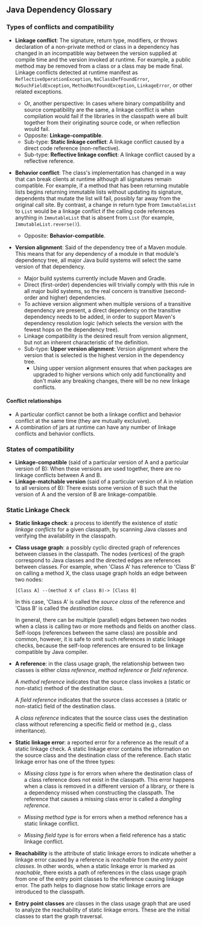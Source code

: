 Java Dependency Glossary
------------------------

### Types of conflicts and compatibility

- **Linkage conflict**: The signature, return type, modifiers, or throws
  declaration of a non-private method or class in a dependency has changed in an
  incompatible way between the version supplied at compile time and the version
  invoked at runtime. For example, a public method may be removed from a class
  or a class may be made final. Linkage conflicts detected at runtime manifest
  as `ReflectiveOperationException`, `NoClassDefFoundError`,
  `NoSuchFieldException`, `MethodNotFoundException`, `LinkageError`, or other
  related exceptions. 
  - Or, another perspective: In cases where binary compatibility and source
    compatibility are the same, a linkage conflict is when compilation would
    fail if the libraries in the classpath were all built together from their
    originating source code, or when reflection would fail.
  - Opposite: **Linkage-compatible**.
  - Sub-type: **Static linkage conflict**: A linkage conflict caused by a direct
    code reference (non-reflective).
  - Sub-type: **Reflective linkage conflict**: A linkage conflict caused by a
    reflective reference.

- **Behavior conflict**: The class's implementation has changed in a way that
  can break clients at runtime although all signatures remain compatible. For
  example, if a method that has been returning mutable lists begins returning
  immutable lists without updating its signature, dependents that mutate the
  list will fail, possibly far away from the original call site. By contrast, a
  change in return type from `ImmutableList` to `List` would be a linkage
  conflict if the calling code references anything in `ImmutableList` that is
  absent from `List` (for example, `ImmutableList.reverse()`).
  - Opposite: **Behavior-compatible**.

- **Version alignment**: Said of the dependency tree of a Maven module. This
  means that for any dependency of a module in that module's dependency tree,
  all major Java build systems will select the same version of that dependency.
  - Major build systems currently include Maven and Gradle.
  - Direct (first-order) dependencies will trivially comply with this rule in
    all major build systems, so the real concern is transitive (second-order and
    higher) dependencies.
  - To achieve version alignment when multiple versions of a transitive
    dependency are present, a direct dependency on the transitive dependency
    needs to be added, in order to support Maven's dependency resolution logic
    (which selects the version with the fewest hops on the dependency tree).
  - Linkage compatibility is the desired result from version alignment, but not
    an inherent characteristic of the definition.
  - Sub-type: **Upper version alignment**: Version alignment where the version
    that is selected is the highest version in the dependency tree.
    - Using upper version alignment ensures that when packages are upgraded
      to higher versions which only add functionality and don't make any
      breaking changes, there will be no new linkage conflicts.


#### Conflict relationships

- A particular conflict cannot be both a linkage conflict and behavior conflict
  at the same time (they are mutually exclusive).
- A combination of jars at runtime can have any number of linkage conflicts and
  behavior conflicts.

### States of compatibility

- **Linkage-compatible** (said of a particular version of A and a particular
  version of B): When these versions are used together, there are no linkage
  conflicts between A and B.
- **Linkage-matchable version** (said of a particular version of A in relation
  to all versions of B): There exists some version of B such that the version of
  A and the version of B are linkage-compatible.


### Static Linkage Check

- **Static linkage check**: a process to identify the existence of _static
  linkage conflicts_ for a given classpath, by scanning Java classes and
  verifying the availability in the classpath.

- **Class usage graph**: a possibly cyclic directed graph of references between classes
  in the classpath. The nodes (vertices) of the graph correspond to
  Java classes and the directed edges are references between classes.
  For example, when 'Class A' has reference to 'Class B' on calling a method X,
  the class usage graph holds an edge between two nodes:

  ```
  [Class A] --(method X of class B)-> [Class B]
  ```

  In this case, 'Class A' is called the _source class_ of the reference and
  'Class B' is called the _destination class_.

  In general, there can be multiple (parallel) edges between two nodes when
  a class is calling two or more methods and fields on another class.
  Self-loops (references between the same class) are possible and
  common, however, it is safe to omit such references in static linkage checks,
  because the self-loop references are ensured to be linkage compatible by Java compiler.

- **A reference**: in the class usage graph, the relationship between two 
  classes is either _class reference_, _method reference_ or _field reference_.

  A _method reference_ indicates that the source class invokes a (static or
  non-static) method of the destination class.

  A _field reference_ indicates that the source class accesses a (static or
  non-static) field of the destination class.

  A _class reference_ indicates that the source class uses the destination
  class without referencing a specific field or method (e.g., class inheritance).

- **Static linkage error**: a reported error for a reference as the result of
  a static linkage check.
  A static linkage error contains the information on the source class and
  the destination class of the reference. Each static linkage error has
  one of the three types:

  - _Missing class type_ is for errors when where the destination class of a
    class reference does not exist in the classpath. This error
    happens when a class is removed in a different version of a library,
    or there is a dependency missed when constructing the classpath.
    The reference that causes a missing class error is called a _dangling reference_.

  - _Missing method type_ is for errors when a method reference has a static
    linkage conflict.

  - _Missing field type_ is for errors when a field reference has a static
     linkage conflict.

- **Reachability** is the attribute of static linkage errors to indicate
  whether a linkage error caused by a reference is _reachable_ from the _entry
  point classes_. In other words, when a static linkage error is marked as _reachable_,
  there exists a path of references in the class usage graph from one of
  the entry point classes to the reference causing linkage error.
  The path helps to diagnose how static linkage errors are introduced to the
  classpath.

- **Entry point classes** are classes in the class usage graph that are used
  to analyze the reachability of static linkage errors. These are the initial
  classes to start the graph traversal.

